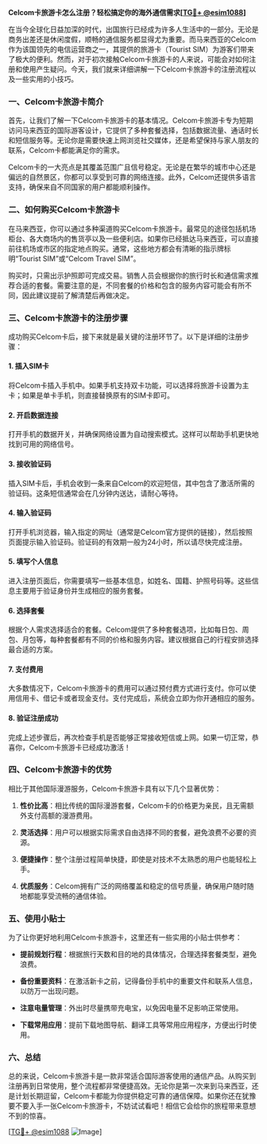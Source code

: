 **Celcom卡旅游卡怎么注册？轻松搞定你的海外通信需求[[TG💪+ @esim1088](https://t.me/s/esim1088)]**

在当今全球化日益加深的时代，出国旅行已经成为许多人生活中的一部分。无论是商务出差还是休闲度假，顺畅的通信服务都显得尤为重要。而马来西亚的Celcom作为该国领先的电信运营商之一，其提供的旅游卡（Tourist SIM）为游客们带来了极大的便利。然而，对于初次接触Celcom卡旅游卡的人来说，可能会对如何注册和使用产生疑问。今天，我们就来详细讲解一下Celcom卡旅游卡的注册流程以及一些实用的小技巧。

### 一、Celcom卡旅游卡简介

首先，让我们了解一下Celcom卡旅游卡的基本情况。Celcom卡旅游卡专为短期访问马来西亚的国际游客设计，它提供了多种套餐选择，包括数据流量、通话时长和短信服务等。无论你是需要快速上网浏览社交媒体，还是希望保持与家人朋友的联系，Celcom卡都能满足你的需求。

Celcom卡的一大亮点是其覆盖范围广且信号稳定。无论是在繁华的城市中心还是偏远的自然景区，你都可以享受到可靠的网络连接。此外，Celcom还提供多语言支持，确保来自不同国家的用户都能顺利操作。

### 二、如何购买Celcom卡旅游卡

在马来西亚，你可以通过多种渠道购买Celcom卡旅游卡。最常见的途径包括机场柜台、各大商场内的售货亭以及一些便利店。如果你已经抵达马来西亚，可以直接前往机场或市区的指定地点购买。通常，这些地方都会有清晰的指示牌标明“Tourist SIM”或“Celcom Travel SIM”。

购买时，只需出示护照即可完成交易。销售人员会根据你的旅行时长和通信需求推荐合适的套餐。需要注意的是，不同套餐的价格和包含的服务内容可能会有所不同，因此建议提前了解清楚后再做决定。

### 三、Celcom卡旅游卡的注册步骤

成功购买Celcom卡后，接下来就是最关键的注册环节了。以下是详细的注册步骤：

#### 1. 插入SIM卡

将Celcom卡插入手机中。如果手机支持双卡功能，可以选择将旅游卡设置为主卡；如果是单卡手机，则直接替换原有的SIM卡即可。

#### 2. 开启数据连接

打开手机的数据开关，并确保网络设置为自动搜索模式。这样可以帮助手机更快地找到可用的网络信号。

#### 3. 接收验证码

插入SIM卡后，手机会收到一条来自Celcom的欢迎短信，其中包含了激活所需的验证码。这条短信通常会在几分钟内送达，请耐心等待。

#### 4. 输入验证码

打开手机浏览器，输入指定的网址（通常是Celcom官方提供的链接），然后按照页面提示输入验证码。验证码的有效期一般为24小时，所以请尽快完成注册。

#### 5. 填写个人信息

进入注册页面后，你需要填写一些基本信息，如姓名、国籍、护照号码等。这些信息主要用于验证身份并生成相应的服务套餐。

#### 6. 选择套餐

根据个人需求选择适合的套餐。Celcom提供了多种套餐选项，比如每日包、周包、月包等，每种套餐都有不同的价格和服务内容。建议根据自己的行程安排选择最合适的方案。

#### 7. 支付费用

大多数情况下，Celcom卡旅游卡的费用可以通过预付费方式进行支付。你可以使用信用卡、借记卡或者现金支付。支付完成后，系统会立即为你开通相应的服务。

#### 8. 验证注册成功

完成上述步骤后，再次检查手机是否能够正常接收短信或上网。如果一切正常，恭喜你，Celcom卡旅游卡已经成功激活！

### 四、Celcom卡旅游卡的优势

相比于其他国际漫游服务，Celcom卡旅游卡具有以下几个显著优势：

1. **性价比高**：相比传统的国际漫游套餐，Celcom卡的价格更为亲民，且无需额外支付高额的漫游费用。
   
2. **灵活选择**：用户可以根据实际需求自由选择不同的套餐，避免浪费不必要的资源。

3. **便捷操作**：整个注册过程简单快捷，即使是对技术不太熟悉的用户也能轻松上手。

4. **优质服务**：Celcom拥有广泛的网络覆盖和稳定的信号质量，确保用户随时随地都能享受流畅的通信体验。

### 五、使用小贴士

为了让你更好地利用Celcom卡旅游卡，这里还有一些实用的小贴士供参考：

- **提前规划行程**：根据旅行天数和目的地的具体情况，合理选择套餐类型，避免浪费。
  
- **备份重要资料**：在激活新卡之前，记得备份手机中的重要文件和联系人信息，以防万一出现问题。

- **注意电量管理**：外出时尽量携带充电宝，以免因电量不足影响正常使用。

- **下载常用应用**：提前下载地图导航、翻译工具等常用应用程序，方便出行时使用。

### 六、总结

总的来说，Celcom卡旅游卡是一款非常适合国际游客使用的通信产品。从购买到注册再到日常使用，整个流程都非常便捷高效。无论你是第一次来到马来西亚，还是计划长期逗留，Celcom卡都能为你提供稳定可靠的通信保障。如果你还在犹豫要不要入手一张Celcom卡旅游卡，不妨试试看吧！相信它会给你的旅程带来意想不到的惊喜。

[[TG💪+ @esim1088](https://t.me/s/esim1088) ![Image](https://i.postimg.cc/4NQfJmqS/Snipaste-2025-05-13-00-14-12.png)]